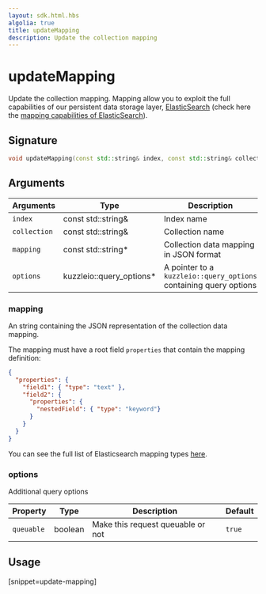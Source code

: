 ```yaml
---
layout: sdk.html.hbs
algolia: true
title: updateMapping
description: Update the collection mapping
---
```


# updateMapping

Update the collection mapping.
Mapping allow you to exploit the full capabilities of our
persistent data storage layer, [ElasticSearch](https://www.elastic.co/products/elasticsearch) (check here the [mapping capabilities of ElasticSearch](https://www.elastic.co/guide/en/elasticsearch/reference/5.4/mapping.html)).

## Signature

```cpp
void updateMapping(const std::string& index, const std::string& collection, const std::string& mapping, kuzzleio::query_options *options=nullptr)
```

## Arguments

| Arguments    | Type    | Description | Required
|--------------|---------|-------------|----------
| ``index`` | const std::string& | Index name    | yes  |
| ``collection`` | const std::string& | Collection name    | yes  |
| ``mapping`` | const std::string* | Collection data mapping in JSON format  | yes  |
| ``options`` | kuzzleio::query_options* |  A pointer to a `kuzzleio::query_options` containing query options  | no  |

### **mapping**

An string containing the JSON representation of the collection data mapping.

The mapping must have a root field `properties` that contain the mapping definition:
```json
{
  "properties": {
    "field1": { "type": "text" },
    "field2": {
      "properties": {
        "nestedField": { "type": "keyword"}
      }
    }
  }
}
```

You can see the full list of Elasticsearch mapping types [here](https://www.elastic.co/guide/en/elasticsearch/reference/5.4/mapping.html).

### **options**

Additional query options

| Property   | Type    | Description                       | Default |
| ---------- | ------- | --------------------------------- | ------- |
| `queuable` | boolean | Make this request queuable or not | `true`  |

## Usage

[snippet=update-mapping]
